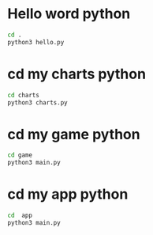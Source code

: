 # Hello word python
```sh
cd .
python3 hello.py 
```

# cd my charts python

```sh
cd charts
python3 charts.py
```

# cd my game python

```sh
cd game
python3 main.py
```

# cd my app python
```sh
cd  app
python3 main.py
```

